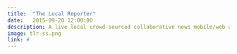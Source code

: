 ```yaml
---
title:  "The Local Reporter"
date:   2015-09-20 12:00:00
description: A live local crowd-sourced collaborative news mobile/web application built for HackMIT 2015.
image: tlr-ss.png
link: #
---
```

